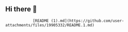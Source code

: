 ## Hi there 👋

<!--
**Fathimathul-Shahina/Fathimathul-Shahina** is a ✨ _special_ ✨ repository because its `README.md` (this file) appears on your GitHub profile.

Here are some ideas to get you started:

- 🔭 I’m currently doing MERN full stack intership at Upcode software labs
- 🌱 I’m currently learning ...
- 👯 I’m looking to collaborate on creative and user-friendly applications
- 🤔 I’m looking for help with ...
- 💬 Ask me about ...
- 📫 How to reach me: shaahi.anas@gmail.com
- 😄 Pronouns: ...
- ⚡ Fun fact: ...
-->
                [README (1).md](https://github.com/user-attachments/files/19905332/README.1.md)
